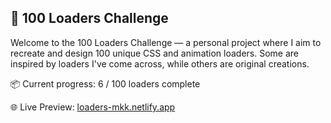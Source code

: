 ## 🎯 100 Loaders Challenge

Welcome to the 100 Loaders Challenge — a personal project where I aim to recreate and design 100 unique CSS and animation loaders. Some are inspired by loaders I've come across, while others are original creations.

📦 Current progress: 6 / 100 loaders complete

🌐 Live Preview: [loaders-mkk.netlify.app](https://loaders-mkk.netlify.app/)
